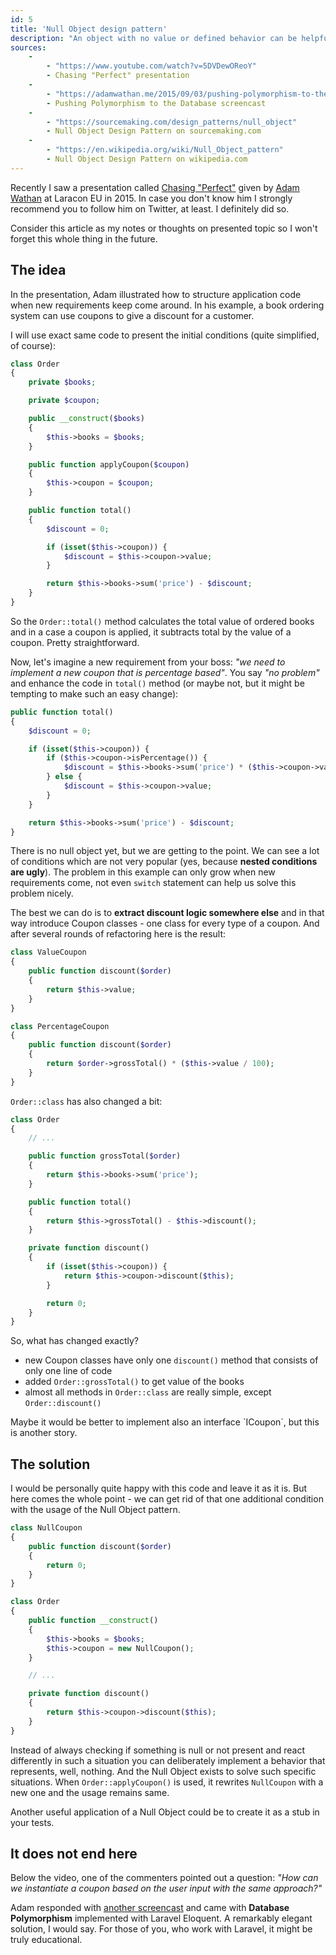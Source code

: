 ```yaml
---
id: 5
title: 'Null Object design pattern'
description: "An object with no value or defined behavior can be helpful when no other \"real\" object is present so it can mimic its usage. It may help you to avoid unnecessary conditionals and make your code more readable."
sources:
    -
        - "https://www.youtube.com/watch?v=5DVDewOReoY"
        - Chasing "Perfect" presentation
    -
        - "https://adamwathan.me/2015/09/03/pushing-polymorphism-to-the-database/"
        - Pushing Polymorphism to the Database screencast
    -
        - "https://sourcemaking.com/design_patterns/null_object"
        - Null Object Design Pattern on sourcemaking.com
    -
        - "https://en.wikipedia.org/wiki/Null_Object_pattern"
        - Null Object Design Pattern on wikipedia.com
---
```


Recently I saw a presentation called [Chasing "Perfect"]({$sources[0][0]}) given by [Adam Wathan](https://twitter.com/adamwathan) at Laracon EU in 2015. In case you don't know him I strongly recommend you to follow him on Twitter, at least. I definitely did so.

Consider this article as my notes or thoughts on presented topic so I won't forget this whole thing in the future.

## The idea

In the presentation, Adam illustrated how to structure application code when new requirements keep come around. In his example, a book ordering system can use coupons to give a discount for a customer.

I will use exact same code to present the initial conditions (quite simplified, of course):

```php
class Order
{
    private $books;

    private $coupon;

    public __construct($books)
    {
        $this->books = $books;
    }

    public function applyCoupon($coupon)
    {
        $this->coupon = $coupon;
    }

    public function total()
    {
        $discount = 0;

        if (isset($this->coupon)) {
            $discount = $this->coupon->value;
        }

        return $this->books->sum('price') - $discount;
    }
}
```

So the `Order::total()` method calculates the total value of ordered books and in a case a coupon is applied, it subtracts total by the value of a coupon. Pretty straightforward.

Now, let's imagine a new requirement from your boss: _"we need to implement a new coupon that is percentage based"_. You say _"no problem"_ and enhance the code in `total()` method (or maybe not, but it might be tempting to make such an easy change):

```php
public function total()
{
    $discount = 0;

    if (isset($this->coupon)) {
        if ($this->coupon->isPercentage()) {
            $discount = $this->books->sum('price') * ($this->coupon->value / 100);
        } else {
            $discount = $this->coupon->value;
        }
    }

    return $this->books->sum('price') - $discount;
}
```

There is no null object yet, but we are getting to the point. We can see a lot of conditions which are not very popular (yes, because **nested conditions are ugly**). The problem in this example can only grow when new requirements come, not even `switch` statement can help us solve this problem nicely.

The best we can do is to **extract discount logic somewhere else** and in that way introduce Coupon classes - one class for every type of a coupon. And after several rounds of refactoring here is the result:

```php
class ValueCoupon
{
    public function discount($order)
    {
        return $this->value;
    }
}

class PercentageCoupon
{
    public function discount($order)
    {
        return $order->grossTotal() * ($this->value / 100);
    }
}
```

`Order::class` has also changed a bit:

```php
class Order
{
    // ...

    public function grossTotal($order)
    {
        return $this->books->sum('price');
    }

    public function total()
    {
        return $this->grossTotal() - $this->discount();
    }

    private function discount()
    {
        if (isset($this->coupon)) {
            return $this->coupon->discount($this);
        }

        return 0;
    }
}
```

So, what has changed exactly?

- new Coupon classes have only one `discount()` method that consists of only one line of code
- added `Order::grossTotal()` to get value of the books
- almost all methods in `Order::class` are really simple, except `Order::discount()`

<div class="tip" markdown="1">
Maybe it would be better to implement also an interface `ICoupon`, but this is another story.
</div>

## The solution

I would be personally quite happy with this code and leave it as it is. But here comes the whole point - we can get rid of that one additional condition with the usage of the Null Object pattern.

``` php
class NullCoupon
{
    public function discount($order)
    {
        return 0;
    }
}

class Order
{
    public function __construct()
    {
        $this->books = $books;
        $this->coupon = new NullCoupon();
    }

    // ...

    private function discount()
    {
        return $this->coupon->discount($this);
    }
}
```

Instead of always checking if something is null or not present and react differently in such a situation you can deliberately implement a behavior that represents, well, nothing. And the Null Object exists to solve such specific situations. When `Order::applyCoupon()` is used, it rewrites `NullCoupon` with a new one and the usage remains same.

Another useful application of a Null Object could be to create it as a stub in your tests.

## It does not end here

Below the video, one of the commenters pointed out a question: _"How can we instantiate a coupon based on the user input with the same approach?"_

Adam responded with [another screencast]({$sources[1][0]}) and came with **Database Polymorphism** implemented with Laravel Eloquent. A remarkably elegant solution, I would say. For those of you, who work with Laravel, it might be truly educational.
